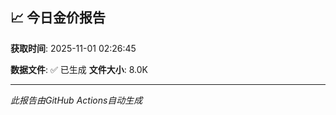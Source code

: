 ## 📈 今日金价报告

**获取时间**: 2025-11-01 02:26:45

**数据文件**: ✅ 已生成
**文件大小**: 8.0K

---
*此报告由GitHub Actions自动生成*
